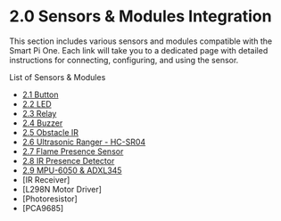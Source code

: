 # 2.0 Sensors & Modules Integration

This section includes various sensors and modules compatible with the Smart Pi One. Each link will take you to a dedicated page with detailed instructions for connecting, configuring, and using the sensor.

List of Sensors & Modules

- [2.1 Button](SmartPi_Button_Control.md) 
- [2.2 LED](SmartPi_LED_Control.md)
- [2.3 Relay](SmartPi_Relay_Control.md)
- [2.4 Buzzer](SmartPi_Buzzer_Control.md)
- [2.5 Obstacle IR](SmartPi_IR_Obstacle_Sensor_Control.md)
- [2.6 Ultrasonic Ranger - HC-SR04](SmartPi_HC-SR04_Ultrasonic.md)  
- [2.7 Flame Presence Sensor](SmartPi_Flame_Sensor_Control.md)
- [2.8 IR Presence Detector](SmartPi_IR_Presence_Detector_Control.md)
- [2.9 MPU-6050 & ADXL345](SmartPi_MPU-6050-ADXL345.md) 
- [IR Receiver] 
- [L298N Motor Driver]  
- [Photoresistor] 
- [PCA9685]





